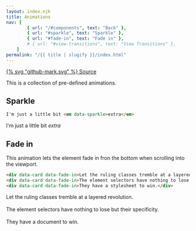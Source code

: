 ```yaml
---
layout: index.njk
title: Animations
nav: [
        { url: "/#components", text: "Back" },
        { url: "#sparkle", text: "Sparkle" },
        { url: "#fade-in", text: "Fade in" },
        # { url: "#view-transitions", text: "View Transitions" },
    ]
permalink: "/{{ title | slugify }}/index.html"
---
```


<a href="https://github.com/iamschulz/ssstyles/blob/main/css/animation.css" data-button>{% svg "github-mark.svg" %} Source</a>

This is a collection of pre-defined animations.

## Sparkle

```html
I'm just a little bit <em data-sparkle>extra</em>
```

<p>I'm just a little bit <em data-sparkle>extra</em></p>

## Fade in

This animation lets the element fade in fron the bottom when scrolling into the viewport.

```html
<div data-card data-fade-in>Let the ruling classes tremble at a layered revolution.</div>
<div data-card data-fade-in>The element selectors have nothing to lose but their specificity.</div>
<div data-card data-fade-in>They have a stylesheet to win.</div>
```

<div data-card data-fade-in>Let the ruling classes tremble at a layered revolution.</div><br>
<div data-card data-fade-in>The element selectors have nothing to lose but their specificity.</div><br>
<div data-card data-fade-in>They have a document to win.</div>
